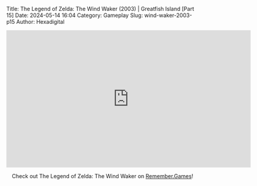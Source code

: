 Title: The Legend of Zelda: The Wind Waker (2003) | Greatfish Island [Part 15]
Date: 2024-05-14 16:04
Category: Gameplay
Slug: wind-waker-2003-p15
Author: Hexadigital

<center><iframe src="https://www.youtube.com/embed/zP-fYBRucPc?feature=oembed" allow="accelerometer; autoplay; encrypted-media; gyroscope; picture-in-picture" width="640" height="360" frameborder="0"></iframe>

Check out The Legend of Zelda: The Wind Waker on [Remember.Games](https://remember.games/game/1462/the-legend-of-zelda-the-wind-waker/)!</center>